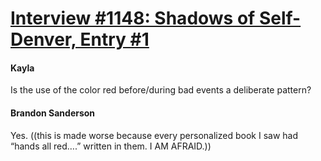 # [Interview #1148: Shadows of Self-Denver, Entry #1](https://www.theoryland.com/intvmain.php?i=1148#1)

#### Kayla

Is the use of the color red before/during bad events a deliberate pattern?

#### Brandon Sanderson

Yes. ((this is made worse because every personalized book I saw had “hands all red….” written in them. I AM AFRAID.))

